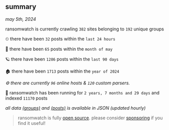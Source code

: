 
## summary
_may 5th, 2024_

ransomwatch is currently crawling `382` sites belonging to `192` unique groups

⏲ there have been `32` posts within the `last 24 hours`

🦈 there have been `65` posts within the `month of may`

🪐 there have been `1286` posts within the `last 90 days`

🏚 there have been `1713` posts within the `year of 2024`

_⚙️ there are currently `96` online hosts & `120` custom parsers._

🦕 ransomwatch has been running for `2 years, 7 months and 29 days` and indexed `11170` posts

_all data  [(groups)](http://ransomwhat.telemetry.ltd/groups) and [(posts)](http://ransomwhat.telemetry.ltd/posts) is available in JSON (updated hourly)_

> ransomwatch is fully [open source](https://github.com/joshhighet/ransomwatch#ransomwatch--). please consider [sponsoring](https://github.com/sponsors/joshhighet) if you find it useful!
